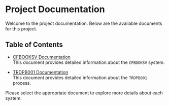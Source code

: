 # Project Documentation

Welcome to the project documentation. Below are the available documents for this project.

## Table of Contents

- [CFBOOKSV Documentation](CFBOOKSV.md)  
  This document provides detailed information about the `CFBOOKSV` system.

- [TRDPB001 Documentation](TRDPB001_Documentation.md)  
  This document provides detailed information about the `TRDPB001` process.

Please select the appropriate document to explore more details about each system.
